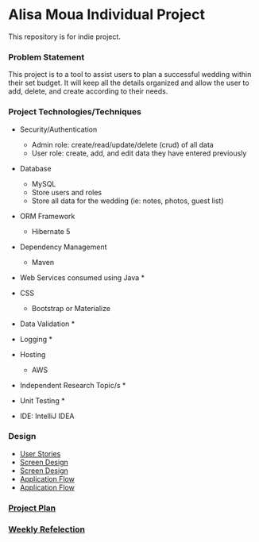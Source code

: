# Alisa Moua Individual Project

This repository is for indie project.

### Problem Statement

This project is to a tool to assist users to plan a successful wedding within their set budget. It will keep all the
details organized and allow the user to add, delete, and create according to their needs.

### Project Technologies/Techniques 

* Security/Authentication
  * Admin role: create/read/update/delete (crud) of all data
  * User role: create, add, and edit data they have entered previously
 
* Database
  * MySQL
  * Store users and roles
  * Store all data for the wedding (ie: notes, photos, guest list)
* ORM Framework
  * Hibernate 5
* Dependency Management
  * Maven
* Web Services consumed using Java
  * 
* CSS 
  * Bootstrap or Materialize
* Data Validation
  *
* Logging
  *  
* Hosting
  * AWS
* Independent Research Topic/s
  * 
* Unit Testing
  * 
* IDE: IntelliJ IDEA


### Design

* [User Stories](DesignDocuments/UserStories.md)
* [Screen Design](DesignDocuments/ScreenDesign(1).png)
* [Screen Design](DesignDocuments/ScreenDesign(2).png)
* [Application Flow](DesignDocuments/ApplicationFlow.md)
* [Application Flow](DesignDocuments/ApplicationFlow.png)


### [Project Plan](ProjectPlan.md)

### [Weekly Refelection](WeeklyReflection.md)